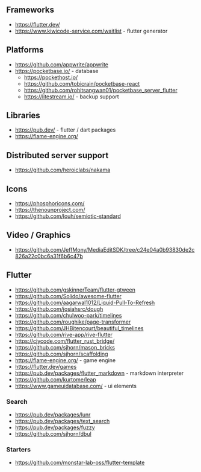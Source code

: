 ## Frameworks

- https://flutter.dev/
- https://www.kiwicode-service.com/waitlist - flutter generator

## Platforms

- https://github.com/appwrite/appwrite
- https://pocketbase.io/ - database
    - https://pockethost.io/
    - https://github.com/tobicrain/pocketbase-react
    - https://github.com/rohitsangwan01/pocketbase_server_flutter
    - https://litestream.io/ - backup support

## Libraries

- https://pub.dev/ - flutter / dart packages
- https://flame-engine.org/

## Distributed server support

- https://github.com/heroiclabs/nakama

## Icons

- https://phosphoricons.com/
- https://thenounproject.com/
- https://github.com/louh/semiotic-standard

## Video / Graphics

- https://github.com/JeffMony/MediaEditSDK/tree/c24e04a0b93830de2c826a22c0bc6a31f6b6c47b

## Flutter

- https://github.com/gskinnerTeam/flutter-gtween
- https://github.com/Solido/awesome-flutter
- https://github.com/aagarwal1012/Liquid-Pull-To-Refresh
- https://github.com/josiahsrc/dough
- https://github.com/chulwoo-park/timelines
- https://github.com/roughike/page-transformer
- https://github.com/JHBitencourt/beautiful_timelines
- https://github.com/rive-app/rive-flutter
- https://cjycode.com/flutter_rust_bridge/
- https://github.com/sjhorn/mason_bricks
- https://github.com/sjhorn/scaffolding
- https://flame-engine.org/ - game engine
- https://flutter.dev/games 
- https://pub.dev/packages/flutter_markdown -  markdown interpreter
- https://github.com/kurtome/leap
- https://www.gameuidatabase.com/ - ui elements

### Search
- https://pub.dev/packages/lunr
- https://pub.dev/packages/text_search
- https://pub.dev/packages/fuzzy
- https://github.com/sjhorn/dbul

### Starters

- https://github.com/monstar-lab-oss/flutter-template

